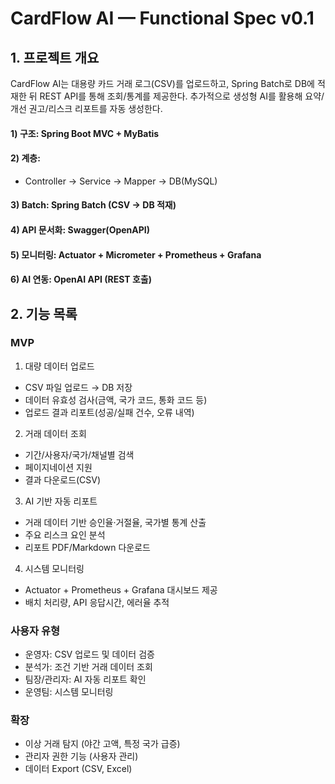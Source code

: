 # CardFlow AI — Functional Spec v0.1

## 1. 프로젝트 개요
CardFlow AI는 대용량 카드 거래 로그(CSV)를 업로드하고,
Spring Batch로 DB에 적재한 뒤 REST API를 통해 조회/통계를 제공한다.
추가적으로 생성형 AI를 활용해 요약/개선 권고/리스크 리포트를 자동 생성한다.

#### 1) 구조: Spring Boot MVC + MyBatis
#### 2) 계층:
 - Controller → Service → Mapper → DB(MySQL)
#### 3) Batch: Spring Batch (CSV → DB 적재)
#### 4) API 문서화: Swagger(OpenAPI)
#### 5) 모니터링: Actuator + Micrometer + Prometheus + Grafana
#### 6) AI 연동: OpenAI API (REST 호출)


## 2. 기능 목록
### MVP
1) 대량 데이터 업로드
- CSV 파일 업로드 → DB 저장
- 데이터 유효성 검사(금액, 국가 코드, 통화 코드 등)
- 업로드 결과 리포트(성공/실패 건수, 오류 내역)

2) 거래 데이터 조회
- 기간/사용자/국가/채널별 검색
- 페이지네이션 지원
- 결과 다운로드(CSV)

3) AI 기반 자동 리포트
- 거래 데이터 기반 승인율·거절율, 국가별 통계 산출
- 주요 리스크 요인 분석
- 리포트 PDF/Markdown 다운로드

4) 시스템 모니터링
- Actuator + Prometheus + Grafana 대시보드 제공
- 배치 처리량, API 응답시간, 에러율 추적

### 사용자 유형
- 운영자: CSV 업로드 및 데이터 검증
- 분석가: 조건 기반 거래 데이터 조회
- 팀장/관리자: AI 자동 리포트 확인
- 운영팀: 시스템 모니터링

### 확장
- 이상 거래 탐지 (야간 고액, 특정 국가 급증)
- 관리자 권한 기능 (사용자 관리)
- 데이터 Export (CSV, Excel)
